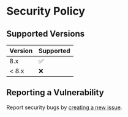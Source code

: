 # Security Policy

## Supported Versions

| Version | Supported            |
|---------|----------------------|
| 8.x     | :white_check_mark:   |
| < 8.x   | :x:                  |

## Reporting a Vulnerability

Report security bugs by [creating a new issue](https://github.com/takomo-io/takomo/issues).
